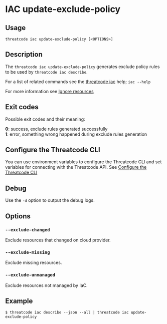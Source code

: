 # IAC update-exclude-policy

## Usage

`threatcode iac update-exclude-policy [<OPTIONS>]`

## Description

The `threatcode iac update-exclude-policy` generates exclude policy rules to be used by `threatcode iac describe`.

For a list of related commands see the [threatcode iac](iac.md) help; `iac --help`

For more information see [Ignore resources](https://docs.threatcode.io/products/threatcode-infrastructure-as-code/detect-drift-and-manually-created-resources/ignore-resources)

## Exit codes

Possible exit codes and their meaning:

**0**: success, exclude rules generated successfully\
**1**: error, something wrong happened during exclude rules generation

## Configure the Threatcode CLI

You can use environment variables to configure the Threatcode CLI and set variables for connecting with the Threatcode API. See [Configure the Threatcode CLI](https://docs.threatcode.io/threatcode-cli/configure-the-threatcode-cli)

## Debug

Use the `-d` option to output the debug logs.

## Options

### `--exclude-changed`

Exclude resources that changed on cloud provider.

### `--exclude-missing`

Exclude missing resources.

### `--exclude-unmanaged`

Exclude resources not managed by IaC.

## Example

```
$ threatcode iac describe --json --all | threatcode iac update-exclude-policy
```
